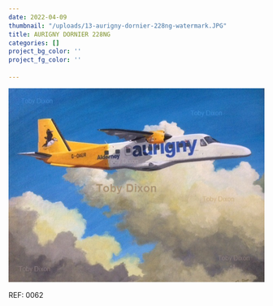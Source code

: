 ```yaml
---
date: 2022-04-09
thumbnail: "/uploads/13-aurigny-dornier-228ng-watermark.JPG"
title: AURIGNY DORNIER 228NG
categories: []
project_bg_color: ''
project_fg_color: ''

---
```

![](/uploads/13-aurigny-dornier-228ng-watermark.JPG)

REF: 0062